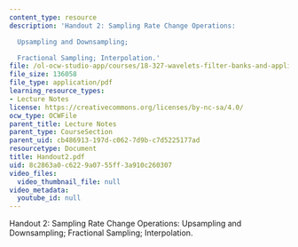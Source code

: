 ```yaml
---
content_type: resource
description: 'Handout 2: Sampling Rate Change Operations:

  Upsampling and Downsampling;

  Fractional Sampling; Interpolation.'
file: /ol-ocw-studio-app/courses/18-327-wavelets-filter-banks-and-applications-spring-2003/8c2863a0c6229a0755ff3a910c260307_Handout2.pdf
file_size: 136058
file_type: application/pdf
learning_resource_types:
- Lecture Notes
license: https://creativecommons.org/licenses/by-nc-sa/4.0/
ocw_type: OCWFile
parent_title: Lecture Notes
parent_type: CourseSection
parent_uid: cb486913-197d-c062-7d9b-c7d5225177ad
resourcetype: Document
title: Handout2.pdf
uid: 8c2863a0-c622-9a07-55ff-3a910c260307
video_files:
  video_thumbnail_file: null
video_metadata:
  youtube_id: null
---
```

Handout 2: Sampling Rate Change Operations:
Upsampling and Downsampling;
Fractional Sampling; Interpolation.